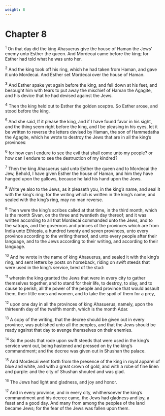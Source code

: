 ```yaml
---
weight: 8
---
```


# Chapter 8

<sup>1</sup> On that day did the king Ahasuerus give the house of Haman the Jews’ enemy unto Esther the queen. And Mordecai came before the king; for Esther had told what he was unto her. 

<sup>2</sup> And the king took off his ring, which he had taken from Haman, and gave it unto Mordecai. And Esther set Mordecai over the house of Haman. 

<sup>3</sup> And Esther spake yet again before the king, and fell down at his feet, and besought him with tears to put away the mischief of Haman the Agagite, and his device that he had devised against the Jews. 

<sup>4</sup> Then the king held out to Esther the golden sceptre. So Esther arose, and stood before the king. 

<sup>5</sup> And she said, If it please the king, and if I have found favor in his sight, and the thing seem right before the king, and I be pleasing in his eyes, let it be written to reverse the letters devised by Haman, the son of Hammedatha the Agagite, which he wrote to destroy the Jews that are in all the king’s provinces: 

<sup>6</sup> for how can I endure to see the evil that shall come unto my people? or how can I endure to see the destruction of my kindred? 

<sup>7</sup> Then the king Ahasuerus said unto Esther the queen and to Mordecai the Jew, Behold, I have given Esther the house of Haman, and him they have hanged upon the gallows, because he laid his hand upon the Jews. 

<sup>8</sup> Write ye also to the Jews, as it pleaseth you, in the king’s name, and seal it with the king’s ring; for the writing which is written in the king’s name, and sealed with the king’s ring, may no man reverse. 

<sup>9</sup> Then were the king’s scribes called at that time, in the third month, which is the month Sivan, on the three and twentieth day thereof; and it was written according to all that Mordecai commanded unto the Jews, and to the satraps, and the governors and princes of the provinces which are from India unto Ethiopia, a hundred twenty and seven provinces, unto every province according to the writing thereof, and unto every people after their language, and to the Jews according to their writing, and according to their language. 

<sup>10</sup> And he wrote in the name of king Ahasuerus, and sealed it with the king’s ring, and sent letters by posts on horseback, riding on swift steeds that were used in the king’s service, bred of the stud: 

<sup>11</sup> wherein the king granted the Jews that were in every city to gather themselves together, and to stand for their life, to destroy, to slay, and to cause to perish, all the power of the people and province that would assault them, their little ones and women, and to take the spoil of them for a prey, 

<sup>12</sup> upon one day in all the provinces of king Ahasuerus, namely, upon the thirteenth day of the twelfth month, which is the month Adar. 

<sup>13</sup> A copy of the writing, that the decree should be given out in every province, was published unto all the peoples, and that the Jews should be ready against that day to avenge themselves on their enemies. 

<sup>14</sup> So the posts that rode upon swift steeds that were used in the king’s service went out, being hastened and pressed on by the king’s commandment; and the decree was given out in Shushan the palace. 

<sup>15</sup> And Mordecai went forth from the presence of the king in royal apparel of blue and white, and with a great crown of gold, and with a robe of fine linen and purple: and the city of Shushan shouted and was glad. 

<sup>16</sup> The Jews had light and gladness, and joy and honor. 

<sup>17</sup> And in every province, and in every city, whithersoever the king’s commandment and his decree came, the Jews had gladness and joy, a feast and a good day. And many from among the peoples of the land became Jews; for the fear of the Jews was fallen upon them. 


